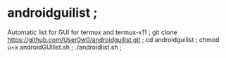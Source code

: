 # androidguilist ; 
Automatic list for GUI for termux and termux-x11 ;
git clone https://github.com/User0w0/androidguilist.git ;
cd androidguilist ;
chmod u+x androidGUIlist.sh ;
./androidlist.sh ;
